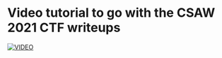 # Video tutorial to go with the CSAW 2021 CTF writeups
[![VIDEO](https://img.youtube.com/vi/1Dw21NoxXjE/0.jpg)](https://youtu.be/1Dw21NoxXjE "CSAW 2022")